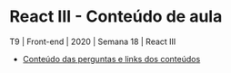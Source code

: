 # React III - Conteúdo de aula
T9 | Front-end | 2020 | Semana 18 | React III

* [Conteúdo das perguntas e links dos conteúdos](http://dontpad.com/reprograma/react-iii]Dontpad)




